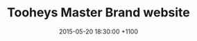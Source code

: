 ---
category: project
date: 2015-05-20 18:30:00 +1100
description: The creation of the Tooheys Master brand website
draft: false 
external-link: https://www.behance.net/gallery/32742661/Tooheys-Master-Brand-Website
layout: article.html
tags: 
title: Tooheys Master Brand website
thumb: tooheys-thumb.jpg
---